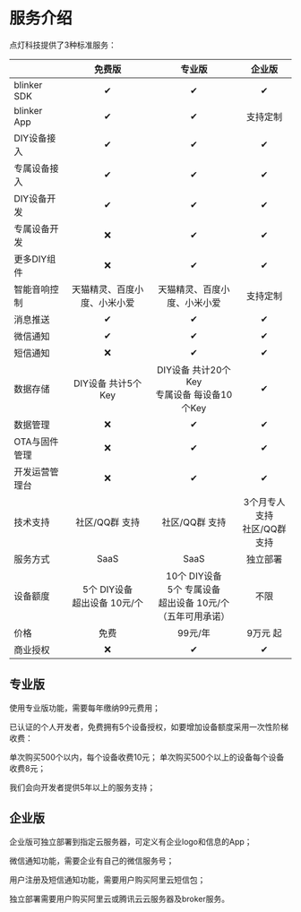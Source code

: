 # 服务介绍  

点灯科技提供了3种标准服务：



|  | 免费版 | 专业版 | 企业版 |
| - | :-: | :-: | :-: |
| blinker SDK | ✔ | ✔ | ✔ |
| blinker App | ✔ | ✔ | 支持定制 |
|DIY设备接入|✔|✔|✔|
|专属设备接入|✔|✔|✔|
|DIY设备开发|✔|✔|✔|
|专属设备开发|❌|                              ✔                               |✔|
|更多DIY组件|❌|                              ✔                               |✔|
|智能音响控制|  天猫精灵、百度小度、小米小爱   |天猫精灵、百度小度、小米小爱|支持定制|
|消息推送|✔|                              ✔                               |✔|
|微信通知|✔|✔|✔|
|短信通知|❌|✔|✔|
|数据存储|DIY设备 共计5个Key|DIY设备 共计20个Key<br>专属设备 每设备10个Key|✔|
|数据管理|❌|✔|✔|
|OTA与固件管理|❌|✔|✔|
|开发运营管理台|❌|✔|✔|
|技术支持|社区/QQ群 支持|社区/QQ群 支持|3个月专人支持<br>社区/QQ群 支持|
|服务方式|SaaS|SaaS|独立部署|
|设备额度|5个 DIY设备<br>超出设备 10元/个|10个 DIY设备 <br>5个 专属设备<br>超出设备 10元/个<br>（五年可用承诺）|不限|
|价格|              免费               |99元/年|9万元 起|
|商业授权|❌|✔|✔|

## 

## 专业版

使用专业版功能，需要每年缴纳99元费用；

已认证的个人开发者，免费拥有5个设备授权，如要增加设备额度采用一次性阶梯收费：

单次购买500个以内，每个设备收费10元；
单次购买500个以上的设备每个设备收费8元；

我们会向开发者提供5年以上的服务支持；

## 企业版

企业版可独立部署到指定云服务器，可定义有企业logo和信息的App；

微信通知功能，需要企业有自己的微信服务号；

用户注册及短信通知功能，需要用户购买阿里云短信包；

独立部署需要用户购买阿里云或腾讯云云服务器及broker服务。